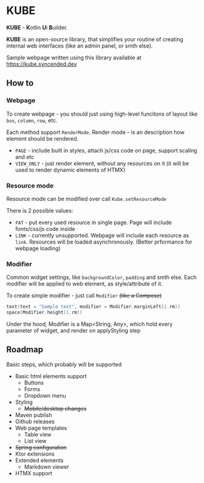 # KUBE
**KUBE** - **K**otlin **U**i **B**uilder.

**KUBE** is an open-source library, that simplifies your routine of creating internal web interfaces (like an admin panel, or smth else).

Sample webpage written using this library available at https://kube.syncended.dev

## How to
### Webpage
To create webpage - you should just using high-level funcitons of layout like
`box`, `column`, `row`, etc.

Each method support `RenderMode`. Render mode - is an description how element should be rendered.
- `PAGE` - include built in styles, attach js/css code on page, support scaling and etc
- `VIEW_ONLY` - just render element, without any resources on it (it will be used to render dynamic elements of HTMX)  

### Resource mode
Resource mode can be modified over call `Kube.setResourceMode`

There is 2 possible values:
- `FAT` - put every used resource in single page. Page will include fonts/css/js code inside
- `LINK` - currently unsupported. Webpage will include each resource as `link`. Resources will
    be loaded asynchronously. (Better prformance for webpage loading)

### Modifier
Common widget settings, like `backgroundColor`, `padding` and smth else.
Each modifier will be applied to web element, as style/attribute of it.

To create simple modifier - just call `Modifier` ~~(like a Compose)~~
```kotlin
text(text = "Sample text", modifier = Modifier.marginLeft(2.rm))
space(Modifier.height(1.rm))
```

Under the hood, Modifier is a Map<String, Any>, which hold every parameter
of widget, and render on applyStyling step

## Roadmap
Basic steps, which probably will be supported

- Basic html elements support
  - Buttons
  - Forms
  - Dropdown menu
- Styling
  - ~~Mobile/desktop changes~~
- Maven publish
- Github releases
- Web page templates
  - Table view
  - List view 
- ~~Spring configuration~~
- Ktor extensions
- Extended elements
  - Markdown viewer
- HTMX support
